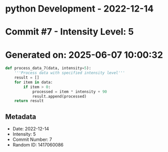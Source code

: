 ﻿# python Development - 2022-12-14
# Commit #7 - Intensity Level: 5
# Generated on: 2025-06-07 10:00:32
```python
def process_data_7(data, intensity=5):
    '''Process data with specified intensity level'''
    result = []
    for item in data:
        if item > 0:
            processed = item * intensity + 90
            result.append(processed)
    return result
```
## Metadata
- Date: 2022-12-14
- Intensity: 5
- Commit Number: 7
- Random ID: 1417060086
